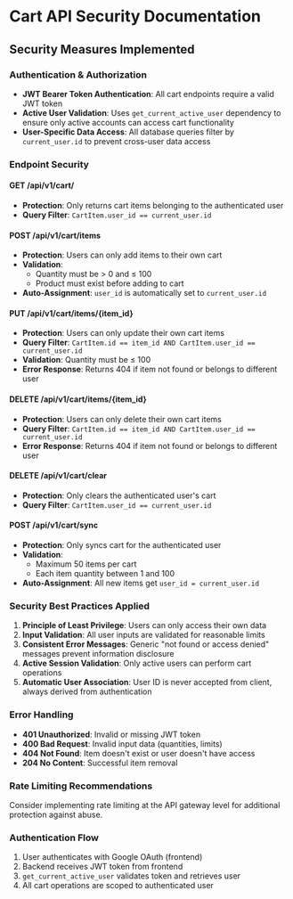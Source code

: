 # Cart API Security Documentation

## Security Measures Implemented

### Authentication & Authorization
- **JWT Bearer Token Authentication**: All cart endpoints require a valid JWT token
- **Active User Validation**: Uses `get_current_active_user` dependency to ensure only active accounts can access cart functionality
- **User-Specific Data Access**: All database queries filter by `current_user.id` to prevent cross-user data access

### Endpoint Security

#### GET /api/v1/cart/
- **Protection**: Only returns cart items belonging to the authenticated user
- **Query Filter**: `CartItem.user_id == current_user.id`

#### POST /api/v1/cart/items
- **Protection**: Users can only add items to their own cart
- **Validation**: 
  - Quantity must be > 0 and ≤ 100
  - Product must exist before adding to cart
- **Auto-Assignment**: `user_id` is automatically set to `current_user.id`

#### PUT /api/v1/cart/items/{item_id}
- **Protection**: Users can only update their own cart items
- **Query Filter**: `CartItem.id == item_id AND CartItem.user_id == current_user.id`
- **Validation**: Quantity must be ≤ 100
- **Error Response**: Returns 404 if item not found or belongs to different user

#### DELETE /api/v1/cart/items/{item_id}
- **Protection**: Users can only delete their own cart items
- **Query Filter**: `CartItem.id == item_id AND CartItem.user_id == current_user.id`
- **Error Response**: Returns 404 if item not found or belongs to different user

#### DELETE /api/v1/cart/clear
- **Protection**: Only clears the authenticated user's cart
- **Query Filter**: `CartItem.user_id == current_user.id`

#### POST /api/v1/cart/sync
- **Protection**: Only syncs cart for the authenticated user
- **Validation**: 
  - Maximum 50 items per cart
  - Each item quantity between 1 and 100
- **Auto-Assignment**: All new items get `user_id = current_user.id`

### Security Best Practices Applied

1. **Principle of Least Privilege**: Users can only access their own data
2. **Input Validation**: All user inputs are validated for reasonable limits
3. **Consistent Error Messages**: Generic "not found or access denied" messages prevent information disclosure
4. **Active Session Validation**: Only active users can perform cart operations
5. **Automatic User Association**: User ID is never accepted from client, always derived from authentication

### Error Handling
- **401 Unauthorized**: Invalid or missing JWT token
- **400 Bad Request**: Invalid input data (quantities, limits)
- **404 Not Found**: Item doesn't exist or user doesn't have access
- **204 No Content**: Successful item removal

### Rate Limiting Recommendations
Consider implementing rate limiting at the API gateway level for additional protection against abuse.

### Authentication Flow
1. User authenticates with Google OAuth (frontend)
2. Backend receives JWT token from frontend
3. `get_current_active_user` validates token and retrieves user
4. All cart operations are scoped to authenticated user
